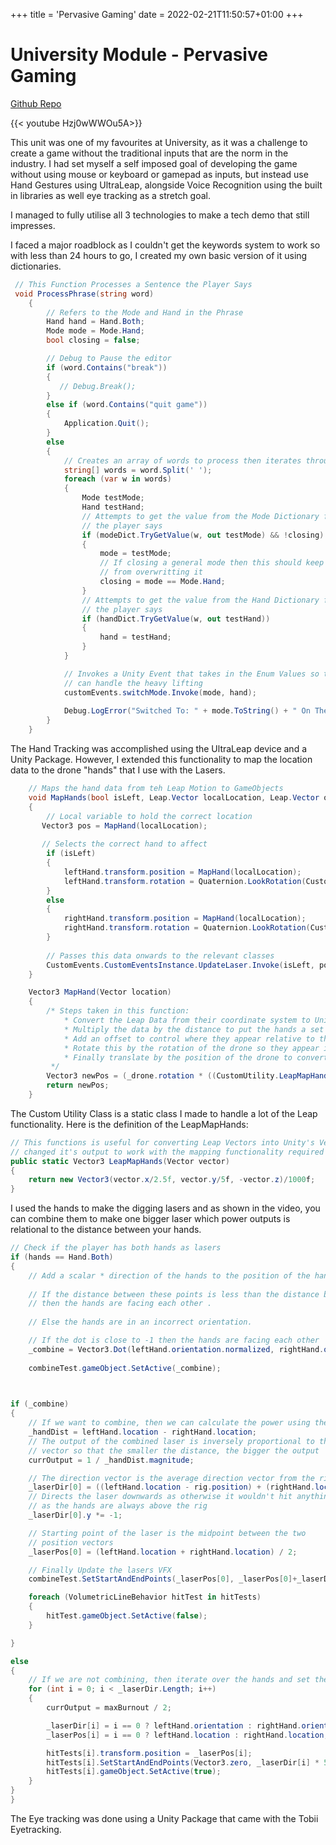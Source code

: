 +++
title = 'Pervasive Gaming'
date = 2022-02-21T11:50:57+01:00
+++


# University Module - Pervasive Gaming

[Github Repo](https://github.com/AgentArachnid66/PVG)

{{< youtube Hzj0wWWOu5A>}}

This unit was one of my favourites at University, as it was a challenge to create a game without the traditional inputs that are the norm in the industry. I had set myself a self imposed goal of developing the game without using mouse or keyboard or gamepad as inputs, but instead use Hand Gestures using UltraLeap, alongside Voice Recognition using the built in libraries as well eye tracking as a stretch goal. 

I managed to fully utilise all 3 technologies to make a tech demo that still impresses. 

I faced a major roadblock as I couldn't get the keywords system to work so with less than 24 hours to go, I created my own basic version of it using dictionaries.

```csharp
 // This Function Processes a Sentence the Player Says
 void ProcessPhrase(string word)
    {
        // Refers to the Mode and Hand in the Phrase
        Hand hand = Hand.Both;
        Mode mode = Mode.Hand;
        bool closing = false;

        // Debug to Pause the editor
        if (word.Contains("break"))
        {
           // Debug.Break();
        }
        else if (word.Contains("quit game"))
        {
            Application.Quit();
        }
        else
        {
            // Creates an array of words to process then iterates through them
            string[] words = word.Split(' ');
            foreach (var w in words)
            {
                Mode testMode;
                Hand testHand;
                // Attempts to get the value from the Mode Dictionary from a word
                // the player says
                if (modeDict.TryGetValue(w, out testMode) && !closing)
                {
                    mode = testMode;
                    // If closing a general mode then this should keep the mode in question
                    // from overwritting it
                    closing = mode == Mode.Hand;
                }
                // Attempts to get the value from the Hand Dictionary from a word
                // the player says
                if (handDict.TryGetValue(w, out testHand))
                {
                    hand = testHand;
                }
            }

            // Invokes a Unity Event that takes in the Enum Values so that the listeners
            // can handle the heavy lifting
            customEvents.switchMode.Invoke(mode, hand);
            
            Debug.LogError("Switched To: " + mode.ToString() + " On The: " + hand.ToString() + " Hand");
        }
    }
```

The Hand Tracking was accomplished using the UltraLeap device and a Unity Package. However, I extended this functionality to map the location data to the drone "hands" that I use with the Lasers. 

```csharp
    // Maps the hand data from teh Leap Motion to GameObjects
    void MapHands(bool isLeft, Leap.Vector localLocation, Leap.Vector orientation)
    {
        // Local variable to hold the correct location
       Vector3 pos = MapHand(localLocation);
       
       // Selects the correct hand to affect
        if (isLeft)
        {
            leftHand.transform.position = MapHand(localLocation);
            leftHand.transform.rotation = Quaternion.LookRotation(CustomUtility.LeapMapOrientation(orientation));
        }
        else
        {
            rightHand.transform.position = MapHand(localLocation);
            rightHand.transform.rotation = Quaternion.LookRotation(CustomUtility.LeapMapOrientation(orientation));
        }
        
        // Passes this data onwards to the relevant classes
        CustomEvents.CustomEventsInstance.UpdateLaser.Invoke(isLeft, pos, CustomUtility.LeapMapOrientation(orientation));
    }

    Vector3 MapHand(Vector location)
    {
        /* Steps taken in this function:
            * Convert the Leap Data from their coordinate system to Unity's
            * Multiply the data by the distance to put the hands a set distance away from the player
            * Add an offset to control where they appear relative to the drone
            * Rotate this by the rotation of the drone so they appear in front of the drone at all times
            * Finally translate by the position of the drone to convert from local to world space
         */
        Vector3 newPos = (_drone.rotation * ((CustomUtility.LeapMapHands(location) * distance) + offset)) + transform.position;
        return newPos;
    }
```

The Custom Utility Class is a static class I made to handle a lot of the Leap functionality. Here is the definition of the LeapMapHands:
```csharp
// This functions is useful for converting Leap Vectors into Unity's Vector3. I've 
// changed it's output to work with the mapping functionality required of it
public static Vector3 LeapMapHands(Vector vector)
{
    return new Vector3(vector.x/2.5f, vector.y/5f, -vector.z)/1000f;
}
```

I used the hands to make the digging lasers and as shown in the video, you can combine them to make one bigger laser which power outputs is relational to the distance between your hands. 

```csharp
// Check if the player has both hands as lasers
if (hands == Hand.Both)
{
    // Add a scalar * direction of the hands to the position of the hand to each one
    
    // If the distance between these points is less than the distance between the hands
    // then the hands are facing each other .
    
    // Else the hands are in an incorrect orientation.

    // If the dot is close to -1 then the hands are facing each other
    _combine = Vector3.Dot(leftHand.orientation.normalized, rightHand.orientation.normalized) <= -0.75;
    
    combineTest.gameObject.SetActive(_combine);
                
```
                
                
```csharp

if (_combine)
{
    // If we want to combine, then we can calculate the power using the distance between the hands
    _handDist = leftHand.location - rightHand.location;
    // The output of the combined laser is inversely proportional to the magnitude of the hand Dist
    // vector so that the smaller the distance, the bigger the output
    currOutput = 1 / _handDist.magnitude;

    // The direction vector is the average direction vector from the rig to each hand
    _laserDir[0] = ((leftHand.location - rig.position) + (rightHand.location - rig.position)) / 2;
    // Directs the laser downwards as otherwise it wouldn't hit anything
    // as the hands are always above the rig
    _laserDir[0].y *= -1;

    // Starting point of the laser is the midpoint between the two 
    // position vectors
    _laserPos[0] = (leftHand.location + rightHand.location) / 2;

    // Finally Update the lasers VFX
    combineTest.SetStartAndEndPoints(_laserPos[0], _laserPos[0]+_laserDir[0]*500f);

    foreach (VolumetricLineBehavior hitTest in hitTests)
    {
        hitTest.gameObject.SetActive(false);
    }

}
```

```csharp
else
{
    // If we are not combining, then iterate over the hands and set the appropriate values
    for (int i = 0; i < _laserDir.Length; i++)
    {
        currOutput = maxBurnout / 2;

        _laserDir[i] = i == 0 ? leftHand.orientation : rightHand.orientation;
        _laserPos[i] = i == 0 ? leftHand.location : rightHand.location;

        hitTests[i].transform.position = _laserPos[i];
        hitTests[i].SetStartAndEndPoints(Vector3.zero, _laserDir[i] * 500f);
        hitTests[i].gameObject.SetActive(true);
    }
}
}
```


The Eye tracking was done using a Unity Package that came with the Tobii Eyetracking.